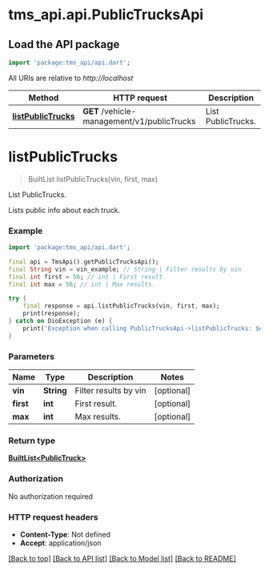 # tms_api.api.PublicTrucksApi

## Load the API package
```dart
import 'package:tms_api/api.dart';
```

All URIs are relative to *http://localhost*

Method | HTTP request | Description
------------- | ------------- | -------------
[**listPublicTrucks**](PublicTrucksApi.md#listpublictrucks) | **GET** /vehicle-management/v1/publicTrucks | List PublicTrucks.


# **listPublicTrucks**
> BuiltList<PublicTruck> listPublicTrucks(vin, first, max)

List PublicTrucks.

Lists public info about each truck.

### Example
```dart
import 'package:tms_api/api.dart';

final api = TmsApi().getPublicTrucksApi();
final String vin = vin_example; // String | Filter results by vin
final int first = 56; // int | First result.
final int max = 56; // int | Max results.

try {
    final response = api.listPublicTrucks(vin, first, max);
    print(response);
} catch on DioException (e) {
    print('Exception when calling PublicTrucksApi->listPublicTrucks: $e\n');
}
```

### Parameters

Name | Type | Description  | Notes
------------- | ------------- | ------------- | -------------
 **vin** | **String**| Filter results by vin | [optional] 
 **first** | **int**| First result. | [optional] 
 **max** | **int**| Max results. | [optional] 

### Return type

[**BuiltList&lt;PublicTruck&gt;**](PublicTruck.md)

### Authorization

No authorization required

### HTTP request headers

 - **Content-Type**: Not defined
 - **Accept**: application/json

[[Back to top]](#) [[Back to API list]](../README.md#documentation-for-api-endpoints) [[Back to Model list]](../README.md#documentation-for-models) [[Back to README]](../README.md)

